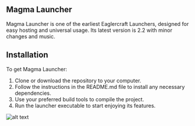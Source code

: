 ## Magma Launcher 

Magma Launcher is one of the earliest Eaglercraft Launchers, designed for easy hosting and universal usage. Its latest version is 2.2 with minor changes and music.

## Installation

To get Magma Launcher:

1. Clone or download the repository to your computer.
2. Follow the instructions in the README.md file to install any necessary dependencies.
3. Use your preferred build tools to compile the project.
4. Run the launcher executable to start enjoying its features.

 ![alt text](https://github.com/FlameDevV2/Magma-Launcher/blob/fc9fe72427c2d807ef89bbfabf26355ad4dffc33/Magma%20Launcherv1.png)
